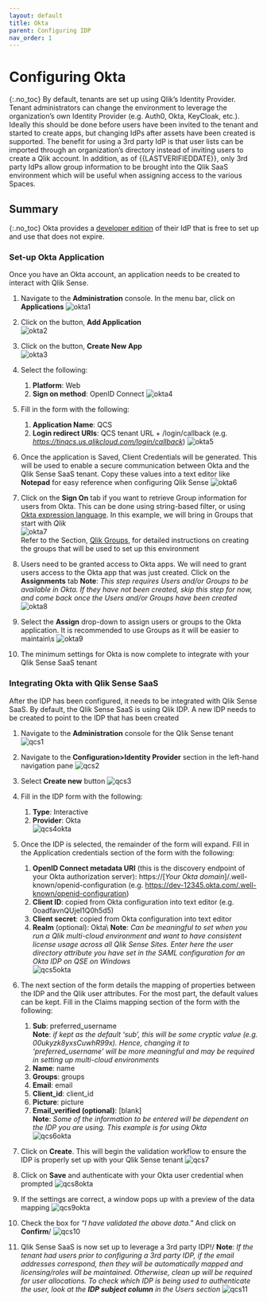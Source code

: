 ```yaml
---
layout: default
title: Okta
parent: Configuring IDP
nav_order: 1
---
```

<!--#
LASTVERIFIEDDATE=11/01/2020
$-->

# Configuring Okta
{:.no_toc}
By default, tenants are set up using Qlik’s Identity Provider.  Tenant administrators can change the environment to leverage the organization’s own Identity Provider (e.g. Auth0, Okta, KeyCloak, etc.).  Ideally this should be done before users have been invited to the tenant and started to create apps, but changing IdPs after assets have been created is supported.
The benefit for using a 3rd party IdP is that user lists can be imported through an organization’s directory instead of inviting users to create a Qlik account.  In addition, as of {{LASTVERIFIEDDATE}}, only 3rd party IdPs allow group information to be brought into the Qlik SaaS environment which will be useful when assigning access to the various Spaces.

## Summary
{:.no_toc}
Okta provides a [developer edition](https://developer.okta.com/signup/) of their IdP that is free to set up and use that does not expire.  

### Set-up Okta Application
Once you have an Okta account, an application needs to be created to interact with Qlik Sense.

1.  Navigate to the **Administration** console.  In the menu bar, click on **Applications**
![okta1](images/okta1.png)

2.  Click on the button, **Add Application**\
![okta2](images/okta2.png)

3.	Click on the button, **Create New App**\
![okta3](images/okta3.png)

4.	Select the following:
    1. **Platform**: Web
    2. **Sign on method**: OpenID Connect
    ![okta4](images/okta4.png)

5.	Fill in the form with the following:
    1. **Application Name**: QCS
    2. **Login redirect URIs**: QCS tenant URL + /login/callback (e.g. *https://tinqcs.us.qlikcloud.com/login/callback*)
    ![okta5](images/okta5.png)

6.  Once the application is Saved, Client Credentials will be generated.  This will be used to enable a secure communication between Okta and the Qlik Sense SaaS tenant.  Copy these values into a text editor like **Notepad** for easy reference when configuring Qlik Sense
![okta6](images/okta6.png)

7.  Click on the **Sign On** tab if you want to retrieve Group information for users from Okta.  This can be done using string-based filter, or using [Okta expression language](https://developer.okta.com/docs/reference/okta-expression-language/).  In this example, we will bring in Groups that start with *Qlik*\
![okta7](images/okta7.png)\
Refer to the Section, [Qlik Groups](../sample_data/groups.md), for detailed instructions on creating the groups that will be used to set up this environment

8.	Users need to be granted access to Okta apps.  We will need to grant users access to the Okta app that was just created.  Click on the **Assignments** tab
**Note**: *This step requires Users and/or Groups to be available in Okta. If they have not been created, skip this step for now, and come back once the Users and/or Groups have been created*
![okta8](images/okta8.png)

9.	Select the **Assign** drop-down to assign users or groups to the Okta application.  It is recommended to use Groups as it will be easier to maintain\s
![okta9](images/okta9.png)

10.	The minimum settings for Okta is now complete to integrate with your Qlik Sense SaaS tenant

### Integrating Okta with Qlik Sense SaaS
After the IDP has been configured, it needs to be integrated with Qlik Sense SaaS.  By default, the Qlik Sense SaaS is using Qlik IDP.  A new IDP needs to be created to point to the IDP that has been created

1.  Navigate to the **Administration** console for the Qlik Sense tenant\
![qcs1](images/qcs1.png)

2.	Navigate to the **Configuration>Identity Provider** section in the left-hand navigation pane
![qcs2](images/qcs2.png)

3.	Select **Create new** button
![qcs3](images/qcs3.png)

4.	Fill in the IDP form with the following:
    1.  **Type**: Interactive
    2.	**Provider**: Okta\
    ![qcs4okta](images/qcs4okta.png)

5.	Once the IDP is selected, the remainder of the form will expand.  Fill in the Application credentials section of the form with the following:
    1.	**OpenID Connect metadata URI** (this is the discovery endpoint of your Okta authorization server): https://[*Your Okta domain*]/.well-known/openid-configuration (e.g. https://dev-12345.okta.com/.well-known/openid-configuration)
    2.  **Client ID**: copied from Okta configuration into text editor (e.g. 0oadfavnQUjeI1Q0h5d5)
    3.  **Client secret**: copied from Okta configuration into text editor
    4.	**Realm** (optional): Okta\ 
    **Note**: *Can be meaningful to set when you run a Qlik multi-cloud environment and want to have consistent license usage across all Qlik Sense Sites.  Enter here the user directory attribute you have set in the SAML configuration for an Okta IDP on QSE on Windows*\
    ![qcs5okta](images/qcs5okta.png)

6.	The next section of the form details the mapping of properties between the IDP and the Qlik user attributes.  For the most part, the default values can be kept.  Fill in the Claims mapping section of the form with the following:
    1.  **Sub**: preferred_username\
    **Note**: *if kept as the default ‘sub’, this will be some cryptic value (e.g. 00ukyzk8yxsCuwhR99x).  Hence, changing it to ‘preferred_username’ will be more meaningful and may be required in setting up multi-cloud environments*
    2.	**Name**: name
    3.	**Groups**: groups
    4.	**Email**: email
    5.	**Client_id**: client_id
    6.	**Picture**: picture
    7.	**Email_verified (optional)**: [blank]\
    **Note**: *Some of the information to be entered will be dependent on the IDP you are using. This example is for using Okta*\
    ![qcs6okta](images/qcs6okta.png)

7.	Click on **Create**.  This will begin the validation workflow to ensure the IDP is properly set up with your Qlik Sense tenant
![qcs7](images/qcs7.png)

8.	Click on **Save** and authenticate with your Okta user credential when prompted
![qcs8okta](images/qcs8okta.png)

9.	If the settings are correct, a window pops up with a preview of the data mapping
![qcs9okta](images/qcs9okta.png)

10.	Check the box for “*I have validated the above data.*” And click on **Confirm**/
![qcs10](images/qcs10.png)

11.	Qlik Sense SaaS is now set up to leverage a 3rd party IDP!/
**Note**: *If the tenant had users prior to configuring a 3rd party IDP, if the email addresses correspond, then they will be automatically mapped and licensing/roles will be maintained.  Otherwise, clean up will be required for user allocations.  To check which IDP is being used to authenticate the user, look at the **IDP subject column** in the Users section*
![qcs11](images/qcs11.png)